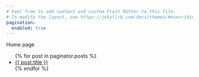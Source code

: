 ```yaml
---
# Feel free to add content and custom Front Matter to this file.
# To modify the layout, see https://jekyllrb.com/docs/themes/#overriding-theme-defaults
pagination:
  enabled: true
---
```


Home page

<ul>
  {% for post in paginator.posts %}
    <li>
      <a href="{{ post.url }}">{{ post.title }}</a>
    </li>
  {% endfor %}
</ul>
